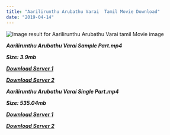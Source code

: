 ```yaml
---
title: "Aarilirunthu Arubathu Varai  Tamil Movie Download"
date: "2019-04-14"
---
```


![Image result for Aarilirunthu Arubathu Varai   tamil Movie image](https://3.bp.blogspot.com/-hCnZNrlc86c/VcuEIIhJkXI/AAAAAAAAAmI/x0cx-CBhgk4/s1600/Aarilirunthu-Arubathu-Varai_B.jpg)

**_Aarilirunthu Arubathu Varai Sample Part.mp4_**

**_Size: 3.9mb_**

**_[Download Server 1](http://b5.wetransfer.vip/files/{169df08cb8e74ebadb8a44297cb1b6497cb77520eb9064bb3027e0e0c1bcc485}20Actor{169df08cb8e74ebadb8a44297cb1b6497cb77520eb9064bb3027e0e0c1bcc485}20Hits{169df08cb8e74ebadb8a44297cb1b6497cb77520eb9064bb3027e0e0c1bcc485}20Collection/Rajinikanth{169df08cb8e74ebadb8a44297cb1b6497cb77520eb9064bb3027e0e0c1bcc485}20Movies{169df08cb8e74ebadb8a44297cb1b6497cb77520eb9064bb3027e0e0c1bcc485}20Collection/Rajinikanth{169df08cb8e74ebadb8a44297cb1b6497cb77520eb9064bb3027e0e0c1bcc485}20Classic{169df08cb8e74ebadb8a44297cb1b6497cb77520eb9064bb3027e0e0c1bcc485}20Collection/Aarilirunthu{169df08cb8e74ebadb8a44297cb1b6497cb77520eb9064bb3027e0e0c1bcc485}20Arubathu{169df08cb8e74ebadb8a44297cb1b6497cb77520eb9064bb3027e0e0c1bcc485}20Varai{169df08cb8e74ebadb8a44297cb1b6497cb77520eb9064bb3027e0e0c1bcc485}20(1979)/Aarilirunthu{169df08cb8e74ebadb8a44297cb1b6497cb77520eb9064bb3027e0e0c1bcc485}20Arubathu{169df08cb8e74ebadb8a44297cb1b6497cb77520eb9064bb3027e0e0c1bcc485}20Varai{169df08cb8e74ebadb8a44297cb1b6497cb77520eb9064bb3027e0e0c1bcc485}20{169df08cb8e74ebadb8a44297cb1b6497cb77520eb9064bb3027e0e0c1bcc485}20Sample{169df08cb8e74ebadb8a44297cb1b6497cb77520eb9064bb3027e0e0c1bcc485}20HD.mp4)_**

**_[Download Server 2](http://b5.wetransfer.vip/files/{169df08cb8e74ebadb8a44297cb1b6497cb77520eb9064bb3027e0e0c1bcc485}20Actor{169df08cb8e74ebadb8a44297cb1b6497cb77520eb9064bb3027e0e0c1bcc485}20Hits{169df08cb8e74ebadb8a44297cb1b6497cb77520eb9064bb3027e0e0c1bcc485}20Collection/Rajinikanth{169df08cb8e74ebadb8a44297cb1b6497cb77520eb9064bb3027e0e0c1bcc485}20Movies{169df08cb8e74ebadb8a44297cb1b6497cb77520eb9064bb3027e0e0c1bcc485}20Collection/Rajinikanth{169df08cb8e74ebadb8a44297cb1b6497cb77520eb9064bb3027e0e0c1bcc485}20Classic{169df08cb8e74ebadb8a44297cb1b6497cb77520eb9064bb3027e0e0c1bcc485}20Collection/Aarilirunthu{169df08cb8e74ebadb8a44297cb1b6497cb77520eb9064bb3027e0e0c1bcc485}20Arubathu{169df08cb8e74ebadb8a44297cb1b6497cb77520eb9064bb3027e0e0c1bcc485}20Varai{169df08cb8e74ebadb8a44297cb1b6497cb77520eb9064bb3027e0e0c1bcc485}20(1979)/Aarilirunthu{169df08cb8e74ebadb8a44297cb1b6497cb77520eb9064bb3027e0e0c1bcc485}20Arubathu{169df08cb8e74ebadb8a44297cb1b6497cb77520eb9064bb3027e0e0c1bcc485}20Varai{169df08cb8e74ebadb8a44297cb1b6497cb77520eb9064bb3027e0e0c1bcc485}20{169df08cb8e74ebadb8a44297cb1b6497cb77520eb9064bb3027e0e0c1bcc485}20Sample{169df08cb8e74ebadb8a44297cb1b6497cb77520eb9064bb3027e0e0c1bcc485}20HD.mp4)_**

**_Aarilirunthu Arubathu Varai Single Part.mp4_**

**_Size: 535.04mb_**

**_[Download Server 1](http://b5.wetransfer.vip/files/{169df08cb8e74ebadb8a44297cb1b6497cb77520eb9064bb3027e0e0c1bcc485}20Actor{169df08cb8e74ebadb8a44297cb1b6497cb77520eb9064bb3027e0e0c1bcc485}20Hits{169df08cb8e74ebadb8a44297cb1b6497cb77520eb9064bb3027e0e0c1bcc485}20Collection/Rajinikanth{169df08cb8e74ebadb8a44297cb1b6497cb77520eb9064bb3027e0e0c1bcc485}20Movies{169df08cb8e74ebadb8a44297cb1b6497cb77520eb9064bb3027e0e0c1bcc485}20Collection/Rajinikanth{169df08cb8e74ebadb8a44297cb1b6497cb77520eb9064bb3027e0e0c1bcc485}20Classic{169df08cb8e74ebadb8a44297cb1b6497cb77520eb9064bb3027e0e0c1bcc485}20Collection/Aarilirunthu{169df08cb8e74ebadb8a44297cb1b6497cb77520eb9064bb3027e0e0c1bcc485}20Arubathu{169df08cb8e74ebadb8a44297cb1b6497cb77520eb9064bb3027e0e0c1bcc485}20Varai{169df08cb8e74ebadb8a44297cb1b6497cb77520eb9064bb3027e0e0c1bcc485}20(1979)/Aarilirunthu{169df08cb8e74ebadb8a44297cb1b6497cb77520eb9064bb3027e0e0c1bcc485}20Arubathu{169df08cb8e74ebadb8a44297cb1b6497cb77520eb9064bb3027e0e0c1bcc485}20Varai{169df08cb8e74ebadb8a44297cb1b6497cb77520eb9064bb3027e0e0c1bcc485}20{169df08cb8e74ebadb8a44297cb1b6497cb77520eb9064bb3027e0e0c1bcc485}20Single{169df08cb8e74ebadb8a44297cb1b6497cb77520eb9064bb3027e0e0c1bcc485}20Part{169df08cb8e74ebadb8a44297cb1b6497cb77520eb9064bb3027e0e0c1bcc485}20HD.mp4)_**

**_[Download Server 2](http://b5.wetransfer.vip/files/{169df08cb8e74ebadb8a44297cb1b6497cb77520eb9064bb3027e0e0c1bcc485}20Actor{169df08cb8e74ebadb8a44297cb1b6497cb77520eb9064bb3027e0e0c1bcc485}20Hits{169df08cb8e74ebadb8a44297cb1b6497cb77520eb9064bb3027e0e0c1bcc485}20Collection/Rajinikanth{169df08cb8e74ebadb8a44297cb1b6497cb77520eb9064bb3027e0e0c1bcc485}20Movies{169df08cb8e74ebadb8a44297cb1b6497cb77520eb9064bb3027e0e0c1bcc485}20Collection/Rajinikanth{169df08cb8e74ebadb8a44297cb1b6497cb77520eb9064bb3027e0e0c1bcc485}20Classic{169df08cb8e74ebadb8a44297cb1b6497cb77520eb9064bb3027e0e0c1bcc485}20Collection/Aarilirunthu{169df08cb8e74ebadb8a44297cb1b6497cb77520eb9064bb3027e0e0c1bcc485}20Arubathu{169df08cb8e74ebadb8a44297cb1b6497cb77520eb9064bb3027e0e0c1bcc485}20Varai{169df08cb8e74ebadb8a44297cb1b6497cb77520eb9064bb3027e0e0c1bcc485}20(1979)/Aarilirunthu{169df08cb8e74ebadb8a44297cb1b6497cb77520eb9064bb3027e0e0c1bcc485}20Arubathu{169df08cb8e74ebadb8a44297cb1b6497cb77520eb9064bb3027e0e0c1bcc485}20Varai{169df08cb8e74ebadb8a44297cb1b6497cb77520eb9064bb3027e0e0c1bcc485}20{169df08cb8e74ebadb8a44297cb1b6497cb77520eb9064bb3027e0e0c1bcc485}20Single{169df08cb8e74ebadb8a44297cb1b6497cb77520eb9064bb3027e0e0c1bcc485}20Part{169df08cb8e74ebadb8a44297cb1b6497cb77520eb9064bb3027e0e0c1bcc485}20HD.mp4)_**
